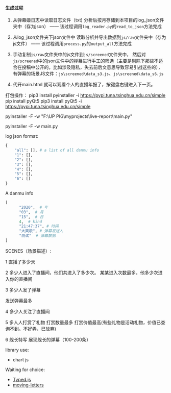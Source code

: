 
#### 生成过程
1. 从弹幕姬日志中读取日志文件（txt)
   分析后按月存储到本项目的log_json文件夹中（存为json）
   —— 该过程调用`log_reader.py`的`read_to_json`方法完成

2. 从log_json文件夹下json文件中
   读取分析并导出数据到`js/raw`文件夹中（存为js文件）
   —— 该过程调用`process.py`的`output_all`方法完成

3. 手动复制`js/raw`文件夹中的js文件到`js/screened`文件夹中，
   然后对`js/screened`中的json文件中的弹幕进行手工的筛选（主要是剔除下那些不适合在投稿中公开的，比如涉及隐私，失去前后文意思导致容易引战这些的），
   有弹幕的场景JS文件：`js\screened\data_s3.js`、`js\screened\data_s6.js`

4. 代开main.html 就可以观看个人的直播年报了，按键盘右键进入下一页。


打包操作：
pip3 install pyinstaller -i https://pypi.tuna.tsinghua.edu.cn/simple
pip install pyQt5
pip3 install pyQt5 -i https://pypi.tuna.tsinghua.edu.cn/simple

pyinstaller -F -w "F:\UP PIG\myprojects\live-report\main.py"

pyinstaller -F -w main.py


log json format:
```python
{
    "all": [], # a list of all danmu info
    "1": [],
    "2": [],
    "3": [],
    "4": [],
    "5": [],
    "6": []
}
```
A danmu info
```python
[
      "2020",  # 年
      "03",  # 月
      "15",  # 日
      4,  # kind
      "21:47:37", # 时间
      "大爽歌", # 弹幕发送人
      "测试"  # 弹幕数据
]
```


SCENES（场景描述）:

1 直播了多少天

2 多少人进入了直播间，他们共进入了多少次。
某某进入次数最多，他多少次进入你的直播间

3 多少人发了弹幕

发送弹幕最多

4 多少人关注了直播间

5 多人人打赏了礼物
打赏数量最多
打赏价值最高(有些礼物是活动礼物，价值已查询不到。不好弄，已放弃)

6 舰长特写
展现舰长的弹幕（100-200条）


library use:
- chart js

Waiting for choice:
- [Typed.js](https://www.cssscript.com/demo/highly-configurable-text-typing-library-typed-js/)
- [moving-letters](https://tobiasahlin.com/moving-letters/)
